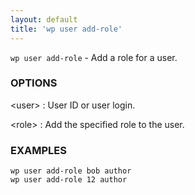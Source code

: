 ```yaml
---
layout: default
title: 'wp user add-role'
---
```


`wp user add-role` - Add a role for a user.

### OPTIONS

&lt;user&gt;
: User ID or user login.

&lt;role&gt;
: Add the specified role to the user.

### EXAMPLES

    wp user add-role bob author
    wp user add-role 12 author

